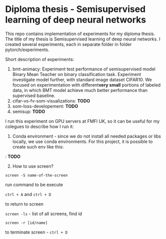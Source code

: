 # Diploma thesis - Semisupervised learning of deep neural networks

This repo contains implementation of experiments for my diploma thesis. The title of my thesis is Semisupervised learning of deep neural networks.
I created several experiments, each in separate folder in folder pytorch/experiments.

Short description of experiments:
  1. bmt-animacy: Experiment test performance of semisupervised model Binary Mean Teacher on binary classification task. Experiment investigate model further, with standard image dataset CIFAR10. We focused on experimentation with different**very small** portions of labeled data, in which BMT model achieve much better performance than supervised baseline.
  2. cifar-vs-fv-som-visualizations: **TODO**
  3. som-loss-developement: **TODO**
  4. semisup: **TODO**


I run this experiment on GPU servers at FMFI UK, so it can be useful for my colegues to describe how I run it:

1. Conda environment - since we do not install all needed packages or libs locally, we use conda environments. For this project, it is possible to create such env like this:


: **TODO**
  

2. How to use screen?

`screen -S name-of-the-screen` 

run command to be execute

`ctrl + A` and `ctrl + D`

to return to screen 

`screen -ls` - list of all screens, find id

`screen -r [id/name]`

to terminate screen - `ctrl + D`


